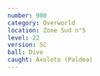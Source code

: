 ```yaml
---
number: 980
category: Overworld
location: Zone Sud n°5
level: 22
version: SC
ball: Dive
caught: Axoloto (Paldea)
---
```

